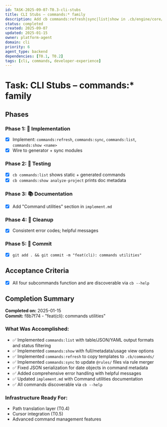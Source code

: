 ```yaml
---
id: TASK-2025-09-07-T0.3-cli-stubs
title: CLI Stubs – commands:* family
description: Add cb commands:refresh|sync|list|show in .cb/engine/core/cli.py
status: completed
created: 2025-09-07
updated: 2025-01-15
owner: platform-agent
domain: cli
priority: 6
agent_type: backend
dependencies: [T0.1, T0.2]
tags: [cli, commands, developer-experience]
---
```


# Task: CLI Stubs – commands:* family

## Phases
### Phase 1: 🚀 Implementation
- [x] Implement: `commands:refresh`, `commands:sync`, `commands:list`, `commands:show <name>`
- [x] Wire to generator + sync modules

### Phase 2: 🧪 Testing
- [x] `cb commands:list` shows static + generated commands
- [x] `cb commands:show analyze-project` prints doc metadata

### Phase 3: 📚 Documentation
- [x] Add "Command utilities" section in `implement.md`

### Phase 4: 🧹 Cleanup
- [x] Consistent error codes; helpful messages

### Phase 5: 💾 Commit
- [x] `git add . && git commit -m "feat(cli): commands utilities"`

## Acceptance Criteria
- [x] All four subcommands function and are discoverable via `cb --help`

## Completion Summary
**Completed on:** 2025-01-15  
**Commit:** f8b7f74 - "feat(cli): commands utilities"

### What Was Accomplished:
- ✅ Implemented `commands:list` with table/JSON/YAML output formats and status filtering
- ✅ Implemented `commands:show` with full/metadata/usage view options
- ✅ Implemented `commands:refresh` to copy templates to `.cb/commands/`
- ✅ Implemented `commands:sync` to update `@rules/` files via rule merger
- ✅ Fixed JSON serialization for date objects in command metadata
- ✅ Added comprehensive error handling with helpful messages
- ✅ Updated `implement.md` with Command utilities documentation
- ✅ All commands discoverable via `cb --help`

### Infrastructure Ready For:
- Path translation layer (T0.4)
- Cursor integration (T0.5)
- Advanced command management features
